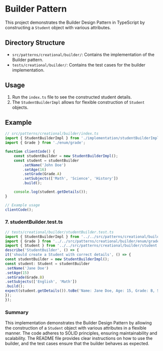 # Builder Pattern

This project demonstrates the Builder Design Pattern in TypeScript by constructing a `Student` object with various attributes.

## Directory Structure
- `src/patterns/creational/builder/`: Contains the implementation of the Builder pattern.
- `tests/creational/builder/`: Contains the test cases for the builder implementation.

## Usage
1. Run the `index.ts` file to see the constructed student details.
2. The `StudentBuilderImpl` allows for flexible construction of `Student` objects.

## Example 
```ts
// src/patterns/creational/builder/index.ts
import { StudentBuilderImpl } from './implementation/studentBuilderImpl';
import { Grade } from './enum/grade';

function clientCode() {
    const studentBuilder = new StudentBuilderImpl();
    const student = studentBuilder
        .setName('John Doe')
        .setAge(16)
        .setGrade(Grade.A)
        .setSubjects(['Math', 'Science', 'History'])
        .build();

    console.log(student.getDetails());
}

// Example usage
clientCode();
```
### 7. studentBuilder.test.ts
```ts
// tests/creational/builder/studentBuilder.test.ts
import { StudentBuilderImpl } from '../../src/patterns/creational/builder/implementation/studentBuilderImpl';
import { Grade } from '../../src/patterns/creational/builder/enum/grade';
import { Student } from '../../src/patterns/creational/builder/student';
describe('StudentBuilder', () => {
it('should create a Student with correct details', () => {
const studentBuilder = new StudentBuilderImpl();
const student: Student = studentBuilder
.setName('Jane Doe')
.setAge(15)
.setGrade(Grade.B)
.setSubjects(['English', 'Math'])
.build();
expect(student.getDetails()).toBe('Name: Jane Doe, Age: 15, Grade: B, Subjects: English, Math');
});
});
```

### Summary
This implementation demonstrates the Builder Design Pattern by allowing the construction of a `Student` object with various attributes in a flexible manner. The code adheres to SOLID principles, ensuring maintainability and scalability. The README file provides clear instructions on how to use the builder, and the test cases ensure that the builder behaves as expected.